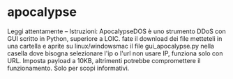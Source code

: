 # apocalypse
Leggi attentamente – Istruzioni: ApocalypseDOS è uno strumento DDoS con GUI scritto in Python, superiore a LOIC. fate il download dei file metteteli in una cartella e aprite su linux/windowsmac il file gui_apocalypse.py nella casella dove bisogna selezionare l'ip o l'url non usare IP, funziona solo con URL. Imposta payload a 10KB, altrimenti potrebbe compromettere il funzionamento. Solo per scopi informativi.
